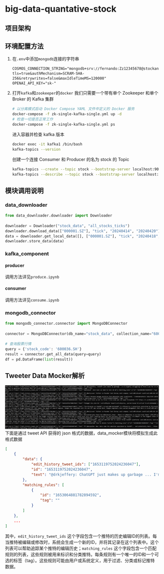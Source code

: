 # big-data-quantative-stock
## 项目架构

## 环境配置方法
1. 在`.env`中添加`mongodb`连接的字符串
    ```
    COSMOS_CONNECTION_STRING="mongodb+srv://fernando:Zz12345678@stockanalysis.mongocluster.cosmos.azure.com/?tls=true&authMechanism=SCRAM-SHA-256&retrywrites=false&maxIdleTimeMS=120000"
    OPENAI_API_KEY="sk-"
    ```
2. 打开`kafka`和`zookeeper`的`docker`
我们只需要一个带有单个 Zookeeper 和单个 Broker 的 Kafka 集群
    ```bash
    # 以分离模式启动 Docker Compose YAML 文件中定义的 Docker 服务
    docker-compose -f zk-single-kafka-single.yml up -d
    # 检查一切是否正常工作
    docker-compose -f zk-single-kafka-single.yml ps
    ```

    进入容器并检查 kafka 版本
    ```bash
    docker exec -it kafka1 /bin/bash
    kafka-topics --version
    ```

    创建一个连接 Consumer 和 Producer 的名为 stock 的 Topic
    ```bash
    kafka-topics --create --topic stock --bootstrap-server localhost:9092
    kafka-topics --describe --topic stock --bootstrap-server localhost:9092
    ```

## 模块调用说明
### data_downloader
```python
from data_downloader.downloader import Downloader

downloader = Downloader("stock_data", "all_stocks_ticks")
downloader.download_data(["000001.SZ"], "tick", "20240414", "20240420")
data = downloader.get_local_data([], ["000001.SZ"], "tick", "20240418", "20240420", -1, "none", True, "")
downloader.store_data(data)
```

### kafka_component
#### producer
调用方法详见`produce.ipynb`

#### consumer
调用方法详见`consume.ipynb`

### mongodb_connector
```python
from mongodb_connector.connector import MongoDBConnector

connector = MongoDBConnector(db_name="stock_data", collection_name="600036.SH")

# 查询股票行情
query = {'stock_code': '600036.SH'}
result = connector.get_all_data(query=query)
df = pd.DataFrame(list(result))
```

## Tweeter Data Mocker解析
![alt text](./imgs/image.png)
下面是通过 tweet API 获得的 json 格式的数据，data_mocker模块将模拟生成此格式数据
```json
[
    {
        "data": {
            "edit_history_tweet_ids": ["1653119752024236047"],
            "id": "1653119752024236047",
            "text": "@drkjeffery: ChatGPT just makes up garbage ... I'm slightly struggling to find a use for it ot ..."
        },
        "matching_rules": [
            {
                "id": "1653064881782894592",
                "tag": ""
            }
        ]
    },
    ...
]
```
其中，`edit_history_tweet_ids` 这个字段包含一个推特的历史编辑ID的列表。每当推特被编辑或修改时，系统会生成一个新的ID，并将其记录在这个列表中。这个列表可以帮助追踪某个推特的编辑历史；`matching_rules` 这个字段包含一个匹配规则的列表，这些规则被用来标识和分类推特。每条规则有一个唯一的ID和一个可选的标签（tag）。这些规则可能由用户或系统定义，用于过滤、分类或标记推特数据。